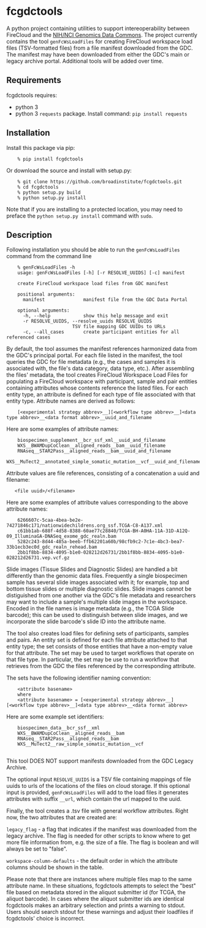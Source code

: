 # fcgdctools
A python project containing utilities to support intereoperability between FireCloud and the [NIH/NCI Genomics Data Commons](https://gdc.cancer.gov/).  The project currently contains the tool `genFcWsLoadFiles` for creating FireCloud workspace load files (TSV-formatted files) from a file manifest downloaded from the GDC.  The manifest may have been downloaded from either the GDC's main or legacy archive portal.  Additional tools will be added over time.  

## Requirements

fcgdctools requires: 

* python 3 
* python 3 `requests` package.  Install command: `pip install requests` 


## Installation

Install this package via pip:

```
	% pip install fcgdctools
```

Or download the source and install with setup.py:

```
	% git clone https://github.com/broadinstitute/fcgdctools.git
	% cd fcgdctools
	% python setup.py build
	% python setup.py install
```
Note that if you are installing to a protected location, you may need to preface the `python setup.py install` command with `sudo`.  

## Description
Following installation you should be able to run the `genFcWsLoadFiles` command from the command line

```
	% genFcWsLoadFiles -h
	usage: genFcWsLoadFiles [-h] [-r RESOLVE_UUIDS] [-c] manifest

	create FireCloud workspace load files from GDC manifest

	positional arguments:
	  manifest              manifest file from the GDC Data Portal

	optional arguments:
	  -h, --help            show this help message and exit
	  -r RESOLVE_UUIDS, --resolve_uuids RESOLVE_UUIDS
                        TSV file mapping GDC UUIDs to URLs
	  -c, --all_cases       create participant entities for all referenced cases
  ```
By default, the tool assumes the manifest references harmonized data from the GDC's principal portal.  For each file listed in the manifest, the tool queries the GDC for file metadata (e.g., the cases and samples it is associated with, the file's data category, data type, etc.). After assembling the files' metadata, the tool creates FireCloud Workspace Load Files for populating a FireCloud workspace with participant, sample and pair entities containing attributes whose contents reference the listed files.  For each entity type, an attribute is defined for each type of file associated with that entity type.  Attribute names are derived as follows:

```
    [<experimental strategy abbrev>__][<workflow type abbrev>__]<data type abbrev>__<data format abbrev>__uuid_and_filename
```
Here are some examples of attribute names:

```
    biospecimen_supplement__bcr_ssf_xml__uuid_and_filename
    WXS__BWAMDupCoClean__aligned_reads__bam__uuid_filename
    RNAseq__STAR2Pass__aligned_reads__bam__uuid_and_filename
    WXS__MuTect2__annotated_simple_somatic_mutation__vcf__uuid_and_filename
```

Attribute values are file references, consisting of a concatenation a uuid and filename:

```
   <file uuid>/<filename>
```

Here are some examples of attribute values corresponding to the above attribute names:

```
    6266607c-5caa-4bea-be2e-74271846c171/nationwidechildrens.org_ssf.TCGA-C8-A137.xml
    c61bb1ab-688f-4d58-8388-60ae77c28840/TCGA-BH-A0HA-11A-31D-A12Q-09_IlluminaGA-DNASeq_exome_gdc_realn.bam
    5282c243-8d44-485a-beeb-ffb62201a60b/98cfb9c2-7c1e-4bc3-bea7-33b1ecb3ec0d_gdc_realn_rehead.bam
    2bb1f8bb-8834-4095-b1e0-028212d26731/2bb1f8bb-8834-4095-b1e0-028212d26731.vep.vcf.gz
```

Slide images (Tissue Slides and Diagnostic Slides) are handled a bit differently than the genomic data files.  Frequently a single biospecimen sample has several slide images associated with it; for example, top and bottom tissue slides or multiple diagnostic slides. Slide images cannot be distiguished from one another via the GDC's file metadata and researchers may want to include a sample's multiple slide images in the workspace.  Encoded in the file names is image metadata (e.g., the TCGA Slide barcode); this can be used to distinguish between slide images, and we incorporate the slide barcode's slide ID into the attribute name.

The tool also creates load files for defining sets of participants, samples and pairs.  An entity set is defined for each file attribute attached to that entity type; the set consists of those entities that have a non-empty value for that attribute.  The set may be used to target workflows that operate on that file type.  In particular, the set may be use to run a workflow that retrieves from the GDC the files referenced by the corresponding attribute.  

The sets have the following identifier naming convention:

```
	<attribute basename>
	where
	<attribute basename> = [<experimental strategy abbrev>__][<workflow type abbrev>__]<data type abbrev>__<data format abbrev>
``` 

Here are some example set identifiers:

```
	biospecimen_data__bcr_ssf__xml
	WXS__BWAMDupCoClean__aligned_reads__bam
	RNAseq__STAR2Pass__aligned_reads__bam
	WXS__MuTect2__raw_simple_somatic_mutation__vcf
	
```
This tool DOES NOT support manifests downloaded from the GDC Legacy Archive.

The optional input `RESOLVE_UUIDS` is a TSV file containing mappings of file uuids to urls of the locations of the files on cloud storage.  If this optional input is provided, `genFcWsLoadFiles` will add to the load files it generates attributes with suffix `__url`, which contain the url mapped to the uuid.

Finally, the tool creates a .tsv file with general workflow attributes.
Right now, the two attributes that are created are:

`legacy_flag` - a flag that indicates if the manifest was downloaded from the legacy archive. The flag is needed for other scripts to know where to get more file information from, e.g. the size of a file. The flag is boolean and will always be set to "false".

`workspace-column-defaults` - the default order in which the attribute columns should be shown in the table.  

Please note that there are instances where multiple files map to the same attribute name.  In these situations, fcgdctools attempts to select the "best" file based on metadata stored in the aliquot submitter id (for TCGA, the aliquot barcode).  In cases where the aliquot submitter ids are identical fcgdctools makes an arbitrary selection and prints a warning to stdout.  Users should search stdout for these warnings and adjust their loadfiles if fcgdctools' choice is incorrect.
